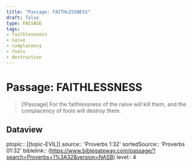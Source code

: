```yaml
---
title: "Passage: FAITHLESSNESS"
draft: false
type: PASSAGE
tags:
- faithlessness
- naive
- complacency
- fools
- destruction
---
```


# Passage: FAITHLESSNESS
> [!Passage]
> For the faithlessness of the naive will kill them,
> and the complacency of fools will destroy them.

## Dataview
ptopic:: [[topic-EVIL]]
source:: 'Proverbs 1:32'
sortedSource:: 'Proverbs 01:32'
biblelink:: (https://www.biblegateway.com/passage/?search=Proverbs+1%3A32&version=NASB)
level:: 4